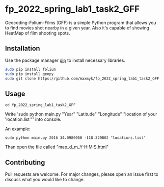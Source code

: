 # fp_2022_spring_lab1_task2_GFF
Geocoding-Folium-Films (GFF) is a simple Python program that allows you to find movies shot nearby in a given year. Also it's capable of showing HeatMap of film shooting spots.
## Installation

Use the package manager [pip](https://pip.pypa.io/en/stable/) to install necessary libraries.

```bash
sudo pip install folium
sudo pip install geopy
sudo git clone https://github.com/maxmyk/fp_2022_spring_lab1_task2_GFF
```

## Usage

```
cd fp_2022_spring_lab1_task2_GFF
```
Write 'sudo python main.py "Year" "Latitude" "Longitude" "location of your 'location.list'"' into console.

An example:
```
sudo python main.py 2016 34.0980950 -118.329802 "locations.list"
```
Than open the file called "map_d_m_Y-H:M:S.html"

## Contributing
Pull requests are welcome. For major changes, please open an issue first to discuss what you would like to change.
